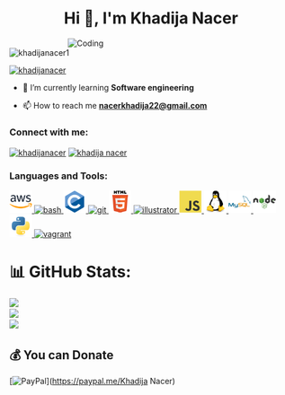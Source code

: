 <h1 align="center">Hi 👋, I'm Khadija Nacer</h1>
<img align="right" alt="Coding" width="400" src="https://media3.giphy.com/media/6OrCT1jVbonHG/giphy.gif?cid=ecf05e47lnob6vq5aa5ad6g6n72kmud56gk5zxb3tl6xnecr&ep=v1_gifs_related&rid=giphy.gif&ct=g">
<p align="left"> <img src="https://komarev.com/ghpvc/?username=khadijanacer1&label=Profile%20views&color=0e75b6&style=flat" alt="khadijanacer1" /> </p>

<p align="left"> <a href="https://twitter.com/khadijanacer" target="blank"><img src="https://img.shields.io/twitter/follow/khadijanacer?logo=twitter&style=for-the-badge" alt="khadijanacer" /></a> </p>

- 🌱 I’m currently learning **Software engineering**

- 📫 How to reach me **nacerkhadija22@gmail.com**

<h3 align="left">Connect with me:</h3>
<p align="left">
<a href="https://twitter.com/khadijanacer" target="blank"><img align="center" src="https://raw.githubusercontent.com/rahuldkjain/github-profile-readme-generator/master/src/images/icons/Social/twitter.svg" alt="khadijanacer" height="30" width="40" /></a>
<a href="https://linkedin.com/in/khadija nacer" target="blank"><img align="center" src="https://raw.githubusercontent.com/rahuldkjain/github-profile-readme-generator/master/src/images/icons/Social/linked-in-alt.svg" alt="khadija nacer" height="30" width="40" /></a>
</p>

<h3 align="left">Languages and Tools:</h3>
<p align="left"> <a href="https://aws.amazon.com" target="_blank" rel="noreferrer"> <img src="https://raw.githubusercontent.com/devicons/devicon/master/icons/amazonwebservices/amazonwebservices-original-wordmark.svg" alt="aws" width="40" height="40"/> </a> <a href="https://www.gnu.org/software/bash/" target="_blank" rel="noreferrer"> <img src="https://www.vectorlogo.zone/logos/gnu_bash/gnu_bash-icon.svg" alt="bash" width="40" height="40"/> </a> <a href="https://www.cprogramming.com/" target="_blank" rel="noreferrer"> <img src="https://raw.githubusercontent.com/devicons/devicon/master/icons/c/c-original.svg" alt="c" width="40" height="40"/> </a> <a href="https://git-scm.com/" target="_blank" rel="noreferrer"> <img src="https://www.vectorlogo.zone/logos/git-scm/git-scm-icon.svg" alt="git" width="40" height="40"/> </a> <a href="https://www.w3.org/html/" target="_blank" rel="noreferrer"> <img src="https://raw.githubusercontent.com/devicons/devicon/master/icons/html5/html5-original-wordmark.svg" alt="html5" width="40" height="40"/> </a> <a href="https://www.adobe.com/in/products/illustrator.html" target="_blank" rel="noreferrer"> <img src="https://www.vectorlogo.zone/logos/adobe_illustrator/adobe_illustrator-icon.svg" alt="illustrator" width="40" height="40"/> </a> <a href="https://developer.mozilla.org/en-US/docs/Web/JavaScript" target="_blank" rel="noreferrer"> <img src="https://raw.githubusercontent.com/devicons/devicon/master/icons/javascript/javascript-original.svg" alt="javascript" width="40" height="40"/> </a> <a href="https://www.linux.org/" target="_blank" rel="noreferrer"> <img src="https://raw.githubusercontent.com/devicons/devicon/master/icons/linux/linux-original.svg" alt="linux" width="40" height="40"/> </a> <a href="https://www.mysql.com/" target="_blank" rel="noreferrer"> <img src="https://raw.githubusercontent.com/devicons/devicon/master/icons/mysql/mysql-original-wordmark.svg" alt="mysql" width="40" height="40"/> </a> <a href="https://nodejs.org" target="_blank" rel="noreferrer"> <img src="https://raw.githubusercontent.com/devicons/devicon/master/icons/nodejs/nodejs-original-wordmark.svg" alt="nodejs" width="40" height="40"/> </a> <a href="https://www.python.org" target="_blank" rel="noreferrer"> <img src="https://raw.githubusercontent.com/devicons/devicon/master/icons/python/python-original.svg" alt="python" width="40" height="40"/> </a> <a href="https://www.vagrantup.com/" target="_blank" rel="noreferrer"> <img src="https://www.vectorlogo.zone/logos/vagrantup/vagrantup-icon.svg" alt="vagrant" width="40" height="40"/> </a> </p>

# 📊 GitHub Stats:
![](https://github-readme-stats.vercel.app/api?username=Khadijanacer1&theme=highcontrast&hide_border=false&include_all_commits=true&count_private=false)<br/>
![](https://github-readme-streak-stats.herokuapp.com/?user=Khadijanacer1&theme=highcontrast&hide_border=false)<br/>
![](https://github-readme-stats.vercel.app/api/top-langs/?username=Khadijanacer1&theme=highcontrast&hide_border=false&include_all_commits=true&count_private=false&layout=compact)

  ## 💰 You can Donate
  [![PayPal](https://img.shields.io/badge/PayPal-00457C?style=for-the-badge&logo=paypal&logoColor=white)](https://paypal.me/Khadija Nacer)
